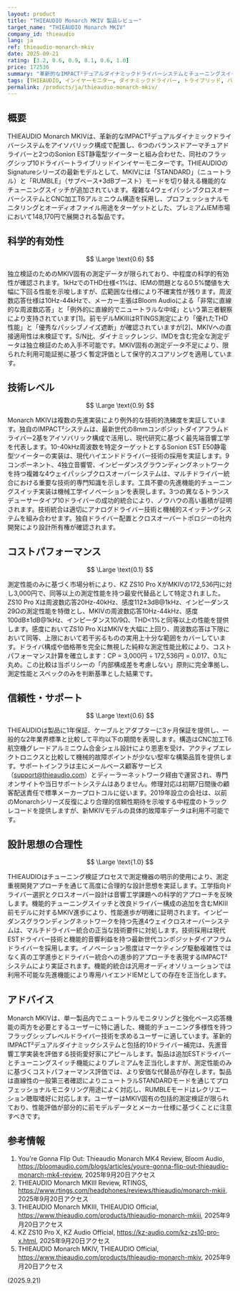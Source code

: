 ```yaml
---
layout: product
title: "THIEAUDIO Monarch MKIV 製品レビュー"
target_name: "THIEAUDIO Monarch MKIV"
company_id: thieaudio
lang: ja
ref: thieaudio-monarch-mkiv
date: 2025-09-21
rating: [3.2, 0.6, 0.9, 0.1, 0.6, 1.0]
price: 172536
summary: "革新的なIMPACT²デュアルダイナミックドライバーシステムとチューニングスイッチを搭載したフラッグシップ10ドライバートライブリッドIEMで、第三者機関による直線性確認を実現。"
tags: [THIEAUDIO, インイヤーモニター, ダイナミックドライバー, トライブリッド, バランスドアーマチュア, フラッグシップ, 静電型]
permalink: /products/ja/thieaudio-monarch-mkiv/
---
```

## 概要

THIEAUDIO Monarch MKIVは、革新的なIMPACT²デュアルダイナミックドライバーシステムをアイソバリック構成で配置し、6つのバランスドアーマチュアドライバーと2つのSonion EST静電型ツイーターと組み合わせた、同社のフラッグシップ10ドライバートライブリッドインイヤーモニターです。THIEAUDIOのSignatureシリーズの最新モデルとして、MKIVには「STANDARD」（ニュートラル）と「RUMBLE」（サブベース+3dBブースト）モードを切り替える機能的なチューニングスイッチが追加されています。複雑な4ウェイパッシブクロスオーバーシステムとCNC加工T6アルミニウム構造を採用し、プロフェッショナルモニタリングとオーディオファイル用途をターゲットとした、プレミアムIEM市場において148,170円で展開される製品です。

## 科学的有効性

$$ \Large \text{0.6} $$

独立検証のためのMKIV固有の測定データが限られており、中程度の科学的有効性が確認されます。1kHzでのTHD仕様<1%は、IEMの問題となる0.5%閾値を大幅に下回る性能を示唆しますが、広範囲な仕様により不確実性が残ります。周波数応答仕様は10Hz-44kHzで、メーカー主張はBloom Audioによる「非常に直線的な周波数応答」と「例外的に直線的でニュートラルな中域」という第三者観察により支持されています[1]。前モデルMKIIIはRTINGS測定により「優れたTHD性能」と「優秀なパッシブノイズ遮断」が確認されていますが[2]、MKIVへの直接適用性は未検証です。S/N比、ダイナミックレンジ、IMDを含む完全な測定データは独立検証のため入手不可能です。MKIV固有の測定データ不足により、限られた利用可能証拠に基づく暫定評価として保守的スコアリングを適用しています。

## 技術レベル

$$ \Large \text{0.9} $$

Monarch MKIVは複数の先進実装により例外的な技術的洗練度を実証しています。独自のIMPACT²システムは、最新世代の8mmコンポジットダイアフラムドライバー2基をアイソバリック構成で活用し、現代研究に基づく最先端音響工学を代表します。10-40kHz周波数を特定ターゲットとするSonion EST E50静電型ツイーターの実装は、現代ハイエンドドライバー技術の採用を実証します。9コンポーネント、4独立音響管、インピーダンスグラウンディングネットワークを持つ複雑な4ウェイパッシブクロスオーバーシステムは、マルチドライバー統合における重要な技術的専門知識を示します。工具不要の先進機能的チューニングスイッチ実装は機械工学イノベーションを表現します。3つの異なるトランスデューサータイプ10ドライバーの成功的統合により、ノウハウの高い蓄積が証明されます。技術統合は適切にアナログドライバー技術と機械的スイッチングシステムを組み合わせます。独自ドライバー配置とクロスオーバートポロジーの社内開発により設計所有権が確認されます。

## コストパフォーマンス

$$ \Large \text{0.1} $$

測定性能のみに基づく市場分析により、KZ ZS10 Pro XがMKIVの172,536円に対し3,000円で、同等以上の測定性能を持つ最安代替品として特定されました。ZS10 Pro Xは周波数応答20Hz-40kHz、感度112±3dB@1kHz、インピーダンス29Ωの測定性能を特徴とし、MKIVの周波数応答10Hz-44kHz、感度100dB±1dB@1kHz、インピーダンス10/9Ω、THD<1%と同等以上の性能を提供します。感度においてZS10 Pro XはMKIVを大幅に上回り、周波数応答は下限において同等、上限において若干劣るものの実用上十分な範囲をカバーしています。ドライバ構成や価格帯を完全に無視した純粋な測定性能比較により、コストパフォーマンス計算を確立します：CP = 3,000円 ÷ 172,536円 = 0.017、0.1に丸め。この比較は当ポリシーの「内部構成差を考慮しない」原則に完全準拠し、測定性能とスペックのみを判断基準とした結果です。

## 信頼性・サポート

$$ \Large \text{0.6} $$

THIEAUDIOは製品に1年保証、ケーブルとアダプターに3ヶ月保証を提供し、一般的な2年業界標準と比較して平均以下の期間を表現します。構造はCNC加工T6航空機グレードアルミニウム合金シェル設計により恩恵を受け、アクティブエレクトロニクスと比較して機械的故障ポイントが少ない堅牢な構築品質を提供します。サポートインフラは主にメールベース顧客サービス（support@thieaudio.com）とディーラーネットワーク経由で運営され、専門オンサイトや当日サポートシステムはありません。修理対応は初期7日間後の顧客配送責任で標準メーカープロトコルに従います。2019年設立の会社は、以前のMonarchシリーズ反復により合理的信頼性期待を示唆する中程度のトラックレコードを提供しますが、新MKIVモデルの具体的故障率データは利用不可能です。

## 設計思想の合理性

$$ \Large \text{1.0} $$

THIEAUDIOはチューニング検証プロセスで測定機器の明示的使用により、測定重視開発アプローチを通じて高度に合理的な設計思想を実証します。工学指向ドライバー選択とクロスオーバー設計は音響工学課題への科学的アプローチを反映します。機能的チューニングスイッチと改良ドライバー構成の追加を含むMKIII前モデルに対するMKIV進歩により、性能進歩が明確に証明されます。インピーダンスグラウンディングネットワークを持つ先進4ウェイクロスオーバーシステムは、マルチドライバー統合の正当な技術要件に対処します。技術採用は現代ESTドライバー技術と機能的音響利益を持つ最新世代コンポジットダイアフラムドライバーを採用します。イノベーション態度はマーケティング駆動複雑性ではなく真の工学進歩とドライバー統合への進歩的アプローチを表現するIMPACT²システムにより実証されます。機能的統合は汎用オーディオソリューションでは利用不可能な先進機能により専用ハイエンドIEMとしての存在を正当化します。

## アドバイス

Monarch MKIVは、単一製品内でニュートラルモニタリングと強化ベース応答機能の両方を必要とするユーザーに特に適した、機能的チューニング多様性を持つフラッグシップレベルドライバー技術を求めるユーザーに適しています。革新的IMPACT²デュアルダイナミックシステムと包括的10ドライバー補完は、先進音響工学実装を評価する技術愛好家にアピールします。製品は追加ESTドライバーとチューニングスイッチ機能によりプレミアムを正当化しますが、測定性能のみに基づくコストパフォーマンス評価では、より安価な代替品が存在します。製品は直線性の一般第三者確認によりニュートラルSTANDARDモードを通じてプロフェッショナルモニタリング用途によく対応し、RUMBLEモードはレクリエーション聴取嗜好に対応します。ユーザーはMKIV固有の包括的測定検証が限られており、性能評価が部分的に前モデルデータとメーカー仕様に基づくことに注意すべきです。

## 参考情報

1. You're Gonna Flip Out: Thieaudio Monarch MK4 Review, Bloom Audio, https://bloomaudio.com/blogs/articles/youre-gonna-flip-out-thieaudio-monarch-mk4-review, 2025年9月20日アクセス
2. THIEAUDIO Monarch MKIII Review, RTINGS, https://www.rtings.com/headphones/reviews/thieaudio/monarch-mkiii, 2025年9月20日アクセス
3. THIEAUDIO Monarch MKIII, THIEAUDIO Official, https://www.thieaudio.com/products/thieaudio-monarch-mkiii, 2025年9月20日アクセス
4. KZ ZS10 Pro X, KZ Audio Official, https://kz-audio.com/kz-zs10-pro-x.html, 2025年9月20日アクセス
5. THIEAUDIO Monarch MKIV, THIEAUDIO Official, https://www.thieaudio.com/products/thieaudio-monarch-mkiv, 2025年9月20日アクセス

(2025.9.21)